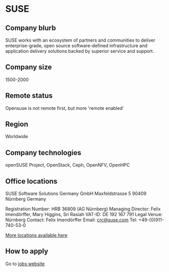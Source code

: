 # SUSE

## Company blurb

SUSE works with an ecosystem of partners and communities to deliver enterprise-grade, open source software-defined infrastructure and application delivery solutions backed by superior service and support.

## Company size

1500-2000

## Remote status

Opensuse is not remote first, but more 'remote enabled'

## Region

Worldwide

## Company technologies

openSUSE Project, OpenStack, Ceph, OpenNFV, OpenHPC

## Office locations

SUSE Software Solutions Germany GmbH
Maxfeldstrasse 5
90409 Nürnberg
Germany

Registration Number: HRB 36809 (AG Nürnberg) Managing Director: Felix Imendörffer, Mary Higgins, Sri Rasiah VAT-ID: DE 192 167 791 Legal Venue: Nürnberg
Contact: Felix Imendörffer
Email: crc@suse.com
Tel: +49-(0)911-740-53-0

[More locations available here](https://www.suse.com/contact/)

## How to apply

Go to [jobs website](https://jobs.suse.com)
